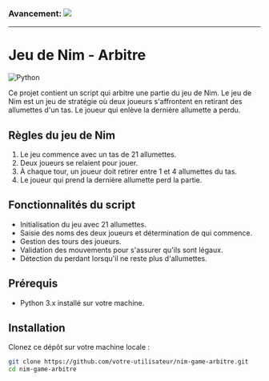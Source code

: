 ### **Avancement:** ![](https://geps.dev/progress/45)
___

# Jeu de Nim - Arbitre

![Python](https://img.shields.io/badge/python-3670A0?style=for-the-badge&logo=python&logoColor=ffdd54)

Ce projet contient un script qui arbitre une partie du jeu de Nim. Le jeu de Nim est un jeu de stratégie où
deux joueurs s'affrontent en retirant des allumettes d'un tas. Le joueur qui enlève la dernière allumette a
perdu.

## Règles du jeu de Nim

1. Le jeu commence avec un tas de 21 allumettes.
2. Deux joueurs se relaient pour jouer.
3. À chaque tour, un joueur doit retirer entre 1 et 4 allumettes du tas.
4. Le joueur qui prend la dernière allumette perd la partie.

## Fonctionnalités du script

- Initialisation du jeu avec 21 allumettes.
- Saisie des noms des deux joueurs et détermination de qui commence.
- Gestion des tours des joueurs.
- Validation des mouvements pour s'assurer qu'ils sont légaux.
- Détection du perdant lorsqu'il ne reste plus d'allumettes.

## Prérequis

- Python 3.x installé sur votre machine.

## Installation

Clonez ce dépôt sur votre machine locale :

```bash
git clone https://github.com/votre-utilisateur/nim-game-arbitre.git
cd nim-game-arbitre
